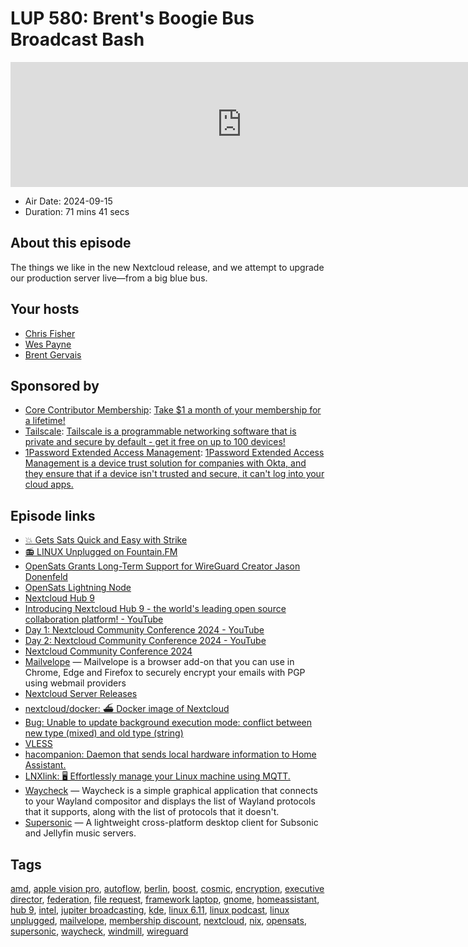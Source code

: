 # LUP 580: Brent's Boogie Bus Broadcast Bash

<iframe src="https://player.fireside.fm/v2/RUkczH-V+Q5GdvnY1?theme=dark" width="740" height="200" frameborder="0" scrolling="no"></iframe>

* Air Date: 2024-09-15
* Duration: 71 mins 41 secs

## About this episode

The things we like in the new Nextcloud release, and we attempt to upgrade our production server live—from a big blue bus.

## Your hosts
* [Chris Fisher](https://linuxunplugged.com/hosts/chrislas)
* [Wes Payne](https://linuxunplugged.com/hosts/wes)
* [Brent Gervais](https://linuxunplugged.com/hosts/brent)

## Sponsored by

  * [Core Contributor Membership](https://jupitersignal.memberful.com/checkout?plan=52946&coupon=summer): [Take $1 a month of your membership for a lifetime!](https://jupitersignal.memberful.com/checkout?plan=52946&coupon=summer)
  * [Tailscale](http://tailscale.com/linuxunplugged): [Tailscale is a programmable networking software that is private and secure by default - get it free on up to 100 devices!](http://tailscale.com/linuxunplugged)
  * [1Password Extended Access Management](https://1password.com/unplugged): [1Password Extended Access Management is a device trust solution for companies with Okta, and they ensure that if a device isn't trusted and secure, it can't log into your cloud apps.](https://1password.com/unplugged)



## Episode links

  * [💥 Gets Sats Quick and Easy with Strike](https://strike.me/ "💥 Gets Sats Quick and Easy with Strike")
  * [📻 LINUX Unplugged on Fountain.FM](https://www.fountain.fm/show/dWiuBeqpDSM86AwXRXov "📻 LINUX Unplugged  on Fountain.FM")
  * [OpenSats Grants Long-Term Support for WireGuard Creator Jason Donenfeld](https://www.nobsbitcoin.com/opensats-lts-jason-donenfeld/ "OpenSats Grants Long-Term Support for WireGuard Creator Jason Donenfeld")
  * [OpenSats Lightning Node](https://amboss.space/node/037c862ec724bc85462aaeb804dd0941cd77dc4521cabd05edf3d0f23ed6b01f09 "OpenSats Lightning Node")
  * [Nextcloud Hub 9](https://nextcloud.com/blog/nextcloud-hub9/ "Nextcloud Hub 9")
  * [Introducing Nextcloud Hub 9 - the world's leading open source collaboration platform! - YouTube](https://www.youtube.com/watch?v=EnT_OVfE4nw "Introducing Nextcloud Hub 9 - the world's leading open source collaboration platform! - YouTube")
  * [Day 1: Nextcloud Community Conference 2024 - YouTube](https://www.youtube.com/watch?v=xdKAOOxQwSI "Day 1: Nextcloud Community Conference 2024 - YouTube")
  * [Day 2: Nextcloud Community Conference 2024 - YouTube](https://www.youtube.com/watch?v=acQK7Yx8mBI "Day 2: Nextcloud Community Conference 2024 - YouTube")
  * [Nextcloud Community Conference 2024](https://nextcloud.com/conference-2024/ "Nextcloud Community Conference 2024")
  * [Mailvelope](https://mailvelope.com/ "Mailvelope") — Mailvelope is a browser add-on that you can use in Chrome, Edge and Firefox to securely encrypt your emails with PGP using webmail providers
  * [Nextcloud Server Releases](https://download.nextcloud.com/server/releases/ "Nextcloud Server Releases")
  * [nextcloud/docker: ⛴ Docker image of Nextcloud](https://github.com/nextcloud/docker "nextcloud/docker: ⛴ Docker image of Nextcloud")
  * [Bug: Unable to update background execution mode: conflict between new type (mixed) and old type (string)](https://github.com/nextcloud/server/issues/45083#issuecomment-2192924684 "Bug: Unable to update background execution mode: conflict between new type \(mixed\) and old type \(string\)")
  * [VLESS](https://www.v2fly.org/config/protocols/vless.html "VLESS")
  * [hacompanion: Daemon that sends local hardware information to Home Assistant.](https://github.com/tobias-kuendig/hacompanion "hacompanion: Daemon that sends local hardware information to Home Assistant.")
  * [LNXlink: 🖥 Effortlessly manage your Linux machine using MQTT.](https://github.com/bkbilly/lnxlink "LNXlink:  🖥 Effortlessly manage your Linux machine using MQTT.")
  * [Waycheck](https://flathub.org/apps/dev.serebit.Waycheck "Waycheck") — Waycheck is a simple graphical application that connects to your Wayland compositor and displays the list of Wayland protocols that it supports, along with the list of protocols that it doesn't.
  * [Supersonic](https://flathub.org/apps/io.github.dweymouth.supersonic "Supersonic") — A lightweight cross-platform desktop client for Subsonic and Jellyfin music servers.



## Tags

[amd](https://linuxunplugged.com/tags/amd), [apple vision pro](https://linuxunplugged.com/tags/apple%20vision%20pro), [autoflow](https://linuxunplugged.com/tags/autoflow), [berlin](https://linuxunplugged.com/tags/berlin), [boost](https://linuxunplugged.com/tags/boost), [cosmic](https://linuxunplugged.com/tags/cosmic), [encryption](https://linuxunplugged.com/tags/encryption), [executive director](https://linuxunplugged.com/tags/executive%20director), [federation](https://linuxunplugged.com/tags/federation), [file request](https://linuxunplugged.com/tags/file%20request), [framework laptop](https://linuxunplugged.com/tags/framework%20laptop), [gnome](https://linuxunplugged.com/tags/gnome), [homeassistant](https://linuxunplugged.com/tags/homeassistant), [hub 9](https://linuxunplugged.com/tags/hub%209), [intel](https://linuxunplugged.com/tags/intel), [jupiter broadcasting](https://linuxunplugged.com/tags/jupiter%20broadcasting), [kde](https://linuxunplugged.com/tags/kde), [linux 6.11](https://linuxunplugged.com/tags/linux%206.11), [linux podcast](https://linuxunplugged.com/tags/linux%20podcast), [linux unplugged](https://linuxunplugged.com/tags/linux%20unplugged), [mailvelope](https://linuxunplugged.com/tags/mailvelope), [membership discount](https://linuxunplugged.com/tags/membership%20discount), [nextcloud](https://linuxunplugged.com/tags/nextcloud), [nix](https://linuxunplugged.com/tags/nix), [opensats](https://linuxunplugged.com/tags/opensats), [supersonic](https://linuxunplugged.com/tags/supersonic), [waycheck](https://linuxunplugged.com/tags/waycheck), [windmill](https://linuxunplugged.com/tags/windmill), [wireguard](https://linuxunplugged.com/tags/wireguard)